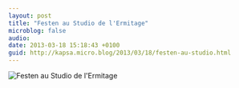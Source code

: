 ```yaml
---
layout: post
title: "Festen au Studio de l'Ermitage"
microblog: false
audio: 
date: 2013-03-18 15:18:43 +0100
guid: http://kapsa.micro.blog/2013/03/18/festen-au-studio.html
---
```

<img src="http://www.jeankapsa.com/uploads/2018/e35665491a.jpg" alt="Festen au Studio de l'Ermitage"/>
